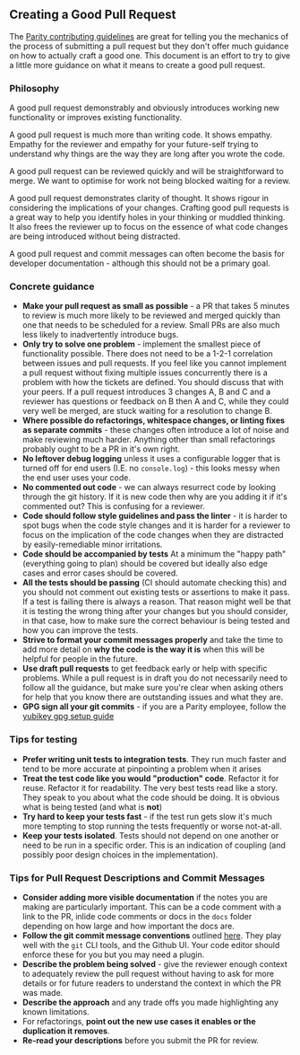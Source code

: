 ## Creating a Good Pull Request

The [Parity contributing guidelines](https://github.com/paritytech/substrate/blob/master/docs/CONTRIBUTING.adoc) are great for telling you the mechanics of the process of submitting a pull request but they don't offer much guidance on how to actually craft a good one.  This document is an effort to try to give a little more guidance on what it means to create a good pull request.

### Philosophy

A good pull request demonstrably and obviously introduces working new functionality or improves existing functionality.

A good pull request is much more than writing code.   It shows empathy.  Empathy for the reviewer and empathy for your future-self trying to understand why things are the way they are long after you wrote the code.

A good pull request can be reviewed quickly and will be straightforward to merge.  We want to optimise for work not being blocked waiting for a review.

A good pull request demonstrates clarity of thought.  It shows rigour in considering the implications of your changes.  Crafting good pull requests is a great way to help you identify holes in your thinking or muddled thinking.  It also frees the reviewer up to focus on the essence of what code changes are being introduced without being distracted.

A good pull request and commit messages can often become the basis for developer documentation - although this should not be a primary goal.

### Concrete guidance

* **Make your pull request as small as possible** - a PR that takes 5 minutes to review is much more likely to be reviewed and merged quickly than one that needs to be scheduled for a review.  Small PRs are also much less likely to inadvertently introduce bugs.
* **Only try to solve one problem** - implement the smallest piece of functionality possible.  There does not need to be a 1-2-1 correlation between issues and pull requests.  If you feel like you cannot implement a pull request without fixing multiple issues concurrently there is a problem with how the tickets are defined. You should discuss that with your peers. If a pull request introduces 3 changes A, B and C and a reviewer has questions or feedback on B then A and C, while they could very well be merged, are stuck waiting for a resolution to change B.
* **Where possible do refactorings, whitespace changes, or linting fixes as separate commits** - these changes often introduce a lot of noise and make reviewing much harder.  Anything other than small refactorings probably ought to be a PR in it's own right.
* **No leftover debug logging** unless it uses a configurable logger that is turned off for end users (I.E. no `console.log`) - this looks messy when the end user uses your code.
* **No commented out code** - we can always resurrect code by looking through the git history.  If it is new code then why are you adding it if it's commented out?  This is confusing for a reviewer.
* **Code should follow style guidelines and pass the linter** - it is harder to spot bugs when the code style changes and it is harder for a reviewer to focus on the implication of the code changes when they are distracted by easily-remediable minor irritations.
* **Code should be accompanied by tests**  At a minimum the "happy path" (everything going to plan) should be covered but ideally also edge cases and error cases should be covered.
* **All the tests should be passing** (CI should automate checking this) and you should not comment out existing tests or assertions to make it pass.  If a test is failing there is always a reason. That reason might well be that it is testing the wrong thing after your changes but you should consider, in that case, how to make sure the correct behaviour is being tested and how you can improve the tests.
* **Strive to format your commit messages properly** and take the time to add more detail on **why the code is the way it is** when this will be helpful for people in the future.
* **Use draft pull requests** to get feedback early or help with specific problems.  While a pull request is in draft you do not necessarily need to follow all the guidance, but make sure you're clear when asking others for help that you know there are outstanding issues and what they are.
* **GPG sign all your git commits** - if you are a Parity employee, follow the [yubikey gpg setup guide](https://www.notion.so/paritytechnologies/Yubikey-Guide-787b2f4e340a40369bbf3159fa3643de)

### Tips for testing

* **Prefer writing unit tests to integration tests**.  They run much faster and tend to be more accurate at pinpointing a problem when it arises
* **Treat the test code like you would "production" code**.  Refactor it for reuse.  Refactor it for readability.  The very best tests read like a story.  They speak to you about what the code should be doing. It is obvious what is being tested (and what is **not**)
* **Try hard to keep your tests fast** - if the test run gets slow it's much more tempting to stop running the tests frequently or worse not-at-all.
* **Keep your tests isolated**.  Tests should not depend on one another or need to be run in a specific order.  This is an indication of coupling (and possibly poor design choices in the implementation).

### Tips for Pull Request Descriptions and Commit Messages

* **Consider adding more visible documentation** if the notes you are making are particularly important.  This can be a code comment with a link to the PR, inlide code comments or docs in the `docs` folder depending on how large and how important the docs are.
* **Follow the git commit message conventions** outlined [here](https://chris.beams.io/posts/git-commit/). They play well with the `git` CLI tools, and the Github UI. Your code editor should enforce these for you but you may need a plugin.
* **Describe the problem being solved** - give the reviewer enough context to adequately review the pull request without having to ask for more details or for future readers to understand the context in which the PR was made.
* **Describe the approach** and any trade offs you made highlighting any known limitations.
* For refactorings, **point out the new use cases it enables or the duplication it removes**.
* **Re-read your descriptions** before you submit the PR for review.
